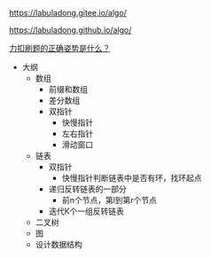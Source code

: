 https://labuladong.gitee.io/algo/

https://labuladong.github.io/algo/

[力扣刷题的正确姿势是什么？](https://segmentfault.com/a/1190000040694862)

- 大纲
  - 数组
    - 前缀和数组
    - 差分数组
    - 双指针
      - 快慢指针
      - 左右指针
      - 滑动窗口
  - 链表
    - 双指针
      - 快慢指针判断链表中是否有环，找环起点
    - 递归反转链表的一部分
      - 前n个节点，第l到第r个节点
    - 迭代K个一组反转链表
  - 二叉树
  - 图
  - 设计数据结构

